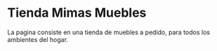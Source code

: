 # Tienda Mimas Muebles

La pagina consiste en una tienda de muebles a pedido, para todos los ambientes del hogar.
